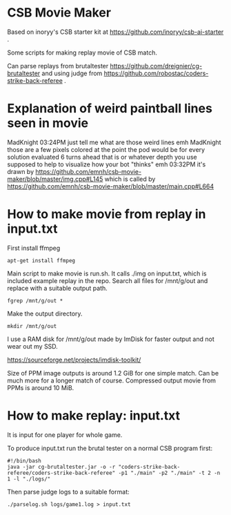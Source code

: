 # CSB Movie Maker

Based on inoryy's CSB starter kit at https://github.com/inoryy/csb-ai-starter .

Some scripts for making replay movie of CSB match.

Can parse replays from brutaltester https://github.com/dreignier/cg-brutaltester and
using judge from
https://github.com/robostac/coders-strike-back-referee .

# Explanation of weird paintball lines seen in movie

MadKnight  03:24PM
just tell me what are those weird lines emh
MadKnight those are a few pixels colored at the point the pod would be for every solution evaluated
 6 turns ahead that is
 or whatever depth you use
 supposed to help to visualize how your bot "thinks"
emh 03:32PM
it's drawn by https://github.com/emnh/csb-movie-maker/blob/master/img.cpp#L145
 which is called by https://github.com/emnh/csb-movie-maker/blob/master/main.cpp#L664

# How to make movie from replay in input.txt

First install ffmpeg
```
apt-get install ffmpeg
```

Main script to make movie is run.sh.
It calls ./img on input.txt, which is included example replay in the repo.
Search all files for /mnt/g/out and replace with a suitable output path.

```
fgrep /mnt/g/out *
```

Make the output directory.

```
mkdir /mnt/g/out

```

I use a RAM disk for /mnt/g/out made by ImDisk for faster output and not wear out my SSD.

https://sourceforge.net/projects/imdisk-toolkit/

Size of PPM image outputs is around 1.2 GiB for one simple match. Can be much
more for a longer match of course. Compressed output movie from PPMs is around
10 MiB.

# How to make replay: input.txt

It is input for one player for whole game.

To produce input.txt run the brutal tester on a normal CSB program first:

```
#!/bin/bash
java -jar cg-brutaltester.jar -o -r "coders-strike-back-referee/coders-strike-back-referee" -p1 "./main" -p2 "./main" -t 2 -n 1 -l "./logs/"
```

Then parse judge logs to a suitable format:

```
./parselog.sh logs/game1.log > input.txt
```
